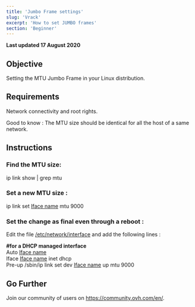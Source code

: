 ```yaml
---
title: 'Jumbo Frame settings'
slug: 'Vrack'
excerpt: 'How to set JUMBO frames'
section: 'Beginner'
---
```


**Last updated 17 August 2020**


## Objective

Setting the MTU Jumbo Frame in your Linux distribution.

## Requirements

Network connectivity and root rights.

Good to know : The MTU size should be identical for all the host of a same network. 

## Instructions

### Find the MTU size: <br/> 
ip link show | grep mtu

### Set a new MTU size : <br/>  
ip link set <u>Iface name</u> mtu 9000

### Set the change as final even through a reboot : <br/> 
Edit the file <u>/etc/network/interface</u> and add the following lines : <br/>

<p><b>#for a DHCP managed interface</b><br/>
Auto <u>Iface name</u> <br/>
Iface <u>Iface name</u> inet dhcp <br/>
Pre-up  /sbin/ip  link set dev <u>Iface name</u> up mtu 9000</p>

## Go Further
Join our community of users on <https://community.ovh.com/en/>.
